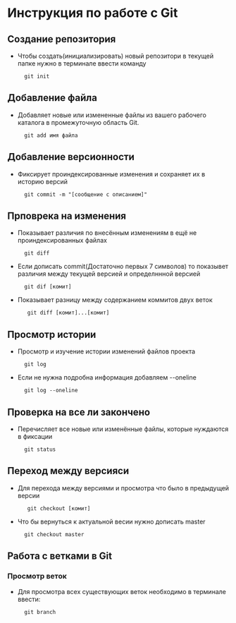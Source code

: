 # Инструкция по работе с Git

## Создание репозитория

* Чтобы создать(инициализировать) новый репозитори     в текущей папке нужно в терминале ввести команду 

        git init

## Добавление файла

* Добавляет новые или измененные файлы из вашего рабочего каталога в промежуточную область Git.

        git add имя файла

## Добавление версионности

* Фиксирует проиндексированные изменения и сохраняет их в историю версий

        git commit -m "[сообщение с описанием]"

## Прповрека на изменения 

* Показывает различия по внесённым изменениям в ещё не проиндексированных файлах

        git diff

* Если дописать commit(Достаточно первых 7 символов) то показывет различия между текущей версией и определннной версией

        git dif [комит]

* Показывает разницу между содержанием коммитов двух веток

         git diff [комит]...[комит]

## Просмотр истории

* Просмотр и изучение истории изменений файлов проекта

        git log

* Если не нужна подробна информация добавляем --oneline

        git log --oneline

## Проверка на все ли закончено

* Перечисляет все новые или изменённые файлы, которые нуждаются в фиксации

        git status

## Переход между версияси

* Для перехода между версиями и просмотра что было в предыдущей версии

         git checkout [комит]

* Что бы вернуться к актуальной весии нужно дописать master

        git checkout master


## Работа с ветками в Git

### Просмотр веток

* Для просмотра всех существующих веток необходимо в терминале ввести:

        git branch

